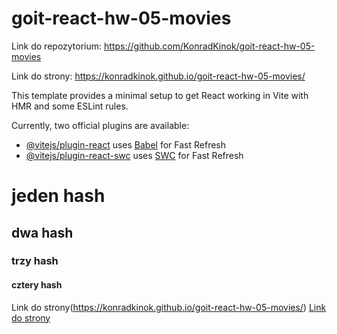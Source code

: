 # goit-react-hw-05-movies

Link do repozytorium:
https://github.com/KonradKinok/goit-react-hw-05-movies

Link do strony:
https://konradkinok.github.io/goit-react-hw-05-movies/

This template provides a minimal setup to get React working in Vite with HMR and some ESLint rules.

Currently, two official plugins are available:

- [@vitejs/plugin-react](https://github.com/vitejs/vite-plugin-react/blob/main/packages/plugin-react/README.md) uses [Babel](https://babeljs.io/) for Fast Refresh
- [@vitejs/plugin-react-swc](https://github.com/vitejs/vite-plugin-react-swc) uses [SWC](https://swc.rs/) for Fast Refresh

# jeden hash

## dwa hash

### trzy hash

#### cztery hash

Link do strony(https://konradkinok.github.io/goit-react-hw-05-movies/)
[Link do strony](https://konradkinok.github.io/goit-react-hw-05-movies/)
